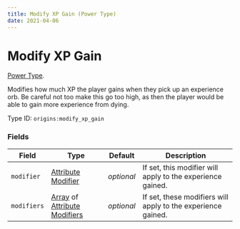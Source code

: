```yaml
---
title: Modify XP Gain (Power Type)
date: 2021-04-06
---
```

# Modify XP Gain

[Power Type](../power_types.md).

Modifies how much XP the player gains when they pick up an experience orb. Be careful not too make this go too high, as then the player would be able to gain more experience from dying.

Type ID: `origins:modify_xp_gain`

### Fields

Field  | Type | Default | Description
-------|------|---------|-------------
`modifier` | [Attribute Modifier](../data_types/attribute_modifier.md) | _optional_ | If set, this modifier will apply to the experience gained.
`modifiers` | [Array](../data_types/array.md) of [Attribute Modifiers](../data_types/attribute_modifier.md) | _optional_ | If set, these modifiers will apply to the experience gained.
